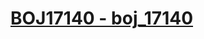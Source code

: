 # [BOJ17140 - boj_17140](https://www.acmicpc.net/problem/17140)
<!--tags: impl, simulation, sorting-->
